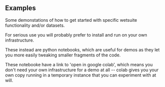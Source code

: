 ## Examples

Some demonstations of how to get started with specific wetsuite functionality and/or datasets.



For serious use you will probably prefer to install and run on your own infrastructure.

These instead are python notebooks, which are useful for demos as they let you more easily tweaking smaller fragments of the code.

These notebooke have a link to 'open in google colab', which means you don't need your own infrastructure for a demo at all -- colab gives you your own copy running in a temporary instance that you can experiment with at will.




